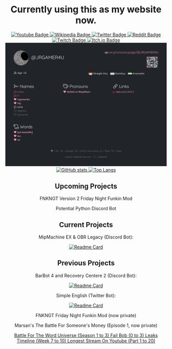 <main align="center">
<h1>
	Currently using this as my website now.
</h1>

<a href="https://www.youtube.com/JRGAMER4U">
	<img src="https://img.shields.io/badge/-Youtube-black?style=for-the-badge&logo=Youtube" alt="Youtube Badge">
</a>
<a href="https://en.wikipedia.org/wiki/User:Jrgamer4u">
	<img src="https://img.shields.io/badge/-Wikipedia-black?style=for-the-badge&logo=Wikipedia" alt="Wikipedia Badge">
</a>
<a href="https://twitter.com/okobern">
	<img src="https://img.shields.io/badge/-Twitter-black?style=for-the-badge&logo=Twitter" alt="Twitter Badge">
</a>
<a href="https://www.reddit.com/user/jrgamer4u">
	<img src="https://img.shields.io/badge/-Reddit-black?style=for-the-badge&logo=Reddit" alt="Reddit Badge">
</a>
<a href="https://www.twitch.tv/jrgamer4uoubore">
	<img src="https://img.shields.io/badge/-Twitch-black?style=for-the-badge&logo=Twitch" alt="Twitch Badge">
</a>
<a href="https://jrgamer4u.itch.io/">
	<img src="https://img.shields.io/badge/-Itch.io-black?style=for-the-badge&logo=Itch.io" alt="Itch.io Badge">
</a>

<a href="https://en.pronouns.page/@JRGAMER4U">
	<img src="pronowns-page.png" alt="pronowns.page">
</a>

<a href="https://github.com/jrgamer4u">
	<img src="https://github-readme-stats.vercel.app/api?username=jrgamer4u&theme=transparent" alt="GitHub stats">
</a>

<a href="https://github.com/jrgamer4u">
	<img src="https://github-readme-stats.vercel.app/api/top-langs/?username=jrgamer4u&theme=transparent" alt="Top Langs">
</a>

<h2>
	Upcoming Projects
</h2>

FNKNGT Version 2 Friday Night Funkin Mod

Potential Python Discord Bot

<h2>
	Current Projects
</h2>

MipMachine EX & OBR Legacy (Discord Bot):

<a href="https://github.com/jrgamer4u/MipMachine-EX">
	<img src="https://github-readme-stats.vercel.app/api/pin/?username=jrgamer4u&repo=MipMachine-EX&theme=transparent" alt="Readme Card">
</a>

<h2>
	Previous Projects
</h2>

BarBot 4 and Recovery Centere 2 (Discord Bot):

<a href="https://github.com/jrgamer4u/Bar-Bot">
	<img src="https://github-readme-stats.vercel.app/api/pin/?username=jrgamer4u&repo=Bar-Bot&theme=transparent" alt="Readme Card">
</a>

Simple English (Twitter Bot):

<a href="https://github.com/jrgamer4u/Simple-English">
	<img src="https://github-readme-stats.vercel.app/api/pin/?username=jrgamer4u&repo=Simple-English&theme=transparent" alt="Readme Card">
</a>

FNKNGT Friday Night Funkin Mod (now private)

Marsan's The Battle For Someone's Money (Episode 1, now private)

<a href="https://www.youtube.com/playlist?list=PLJCLnmjnTOghhlyRSsvw0GwYgiV8k3LQO">
	Battle For The Word Universe (Season 1 to 3)
</a>

<a href="https://www.youtube.com/playlist?list=PLJCLnmjnTOgh0EmpQweS0XiLin6sK-1v-">
	Fail Bob (0 to 3)
</a>

<a href="https://www.youtube.com/playlist?list=PLJCLnmjnTOgjCT1S0AyepaOKTqNqQedQy">
	Leaks Timeline (Week 7 to 10)
</a>

<a href="https://www.youtube.com/playlist?list=PLJCLnmjnTOgirFN_uPbwcRt2W9s35B4Xh">
	Longest Stream On Youtube (Part 1 to 20)
</a>

</main>
